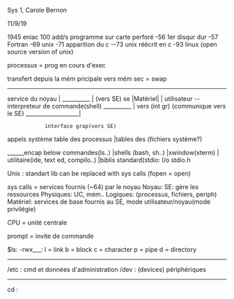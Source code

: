 Sys 1, Carole Bernon

11/9/19

1945 eniac  100 add/s
	programme sur carte perforé
-56 1er disqur dur
-57 Fortran
-69 unix
-71 apparition du c --73 unix réécrit en c
-93 linux (open source version of unix)

processus = prog en cours d'exec

transfert depuis la mém pricipale vers mém sec = swap


____________________
service du noyau   |
	__________ |       	(vers SE)
se	|Matériel| |		utilisateur -- interpreteur de commande(shell)
	__________ |		vers (int  gr)       {communique vers le SE}
___________________|

				interface grap(vers SE)



appels système 
table des processus |tables des (fichiers système?)

______encap below
commandes(ls..) |shells (bash, sh..) |xwindow(xterm) |
utilitaire(ide, text ed, compilo..)  |biblis standard(stdio: I/o stdio.h


Unix : standart lib can be replaced with sys calls (fopen = open)

sys calls = services fournis (~64) par le noyau
Noyau: SE: gère les ressources
		Physiques: UC, mém..
		Logiques: (processus, fichiers, periph)
Matériel: services de base fournis au SE, mode utilisateur/noyau(mode privilégie)
 
CPU = unité centrale

prompt = invite de commande

$ls:
-rwx___:
l = link
b = block
c = character
p = pipe
d = directory

____
/etc : cmd et données d'administration
/dev : (devices) périphériques
___

cd : 

